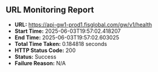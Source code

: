 ## URL Monitoring Report

- **URL:** https://api-gw1-prod1.fisglobal.com/gw/v1/health
- **Start Time:** 2025-06-03T19:57:02.418207
- **End Time:** 2025-06-03T19:57:02.603025
- **Total Time Taken:** 0.184818 seconds
- **HTTP Status Code:** 200
- **Status:** Success
- **Failure Reason:** N/A
